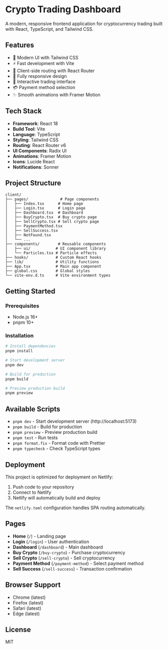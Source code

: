 # Crypto Trading Dashboard

A modern, responsive frontend application for cryptocurrency trading built with React, TypeScript, and Tailwind CSS.

## Features

- 🎨 Modern UI with Tailwind CSS
- ⚡ Fast development with Vite
- 🔄 Client-side routing with React Router
- 📱 Fully responsive design
- 🎯 Interactive trading interface
- 💳 Payment method selection
- ✨ Smooth animations with Framer Motion

## Tech Stack

- **Framework**: React 18
- **Build Tool**: Vite
- **Language**: TypeScript
- **Styling**: Tailwind CSS
- **Routing**: React Router v6
- **UI Components**: Radix UI
- **Animations**: Framer Motion
- **Icons**: Lucide React
- **Notifications**: Sonner

## Project Structure

```
client/
├── pages/              # Page components
│   ├── Index.tsx      # Home page
│   ├── Login.tsx      # Login page
│   ├── Dashboard.tsx  # Dashboard
│   ├── BuyCrypto.tsx  # Buy crypto page
│   ├── SellCrypto.tsx # Sell crypto page
│   ├── PaymentMethod.tsx
│   ├── SellSuccess.tsx
│   ├── NotFound.tsx
│   └── ...
├── components/        # Reusable components
│   ├── ui/           # UI component library
│   └── Particles.tsx # Particle effects
├── hooks/            # Custom React hooks
├── lib/              # Utility functions
├── App.tsx           # Main app component
├── global.css        # Global styles
└── vite-env.d.ts     # Vite environment types
```

## Getting Started

### Prerequisites

- Node.js 16+ 
- pnpm 10+

### Installation

```bash
# Install dependencies
pnpm install

# Start development server
pnpm dev

# Build for production
pnpm build

# Preview production build
pnpm preview
```

## Available Scripts

- `pnpm dev` - Start development server (http://localhost:5173)
- `pnpm build` - Build for production
- `pnpm preview` - Preview production build
- `pnpm test` - Run tests
- `pnpm format.fix` - Format code with Prettier
- `pnpm typecheck` - Check TypeScript types

## Deployment

This project is optimized for deployment on Netlify:

1. Push code to your repository
2. Connect to Netlify
3. Netlify will automatically build and deploy

The `netlify.toml` configuration handles SPA routing automatically.

## Pages

- **Home** (`/`) - Landing page
- **Login** (`/login`) - User authentication
- **Dashboard** (`/dashboard`) - Main dashboard
- **Buy Crypto** (`/buy-crypto`) - Purchase cryptocurrency
- **Sell Crypto** (`/sell-crypto`) - Sell cryptocurrency
- **Payment Method** (`/payment-method`) - Select payment method
- **Sell Success** (`/sell-success`) - Transaction confirmation

## Browser Support

- Chrome (latest)
- Firefox (latest)
- Safari (latest)
- Edge (latest)

## License

MIT
